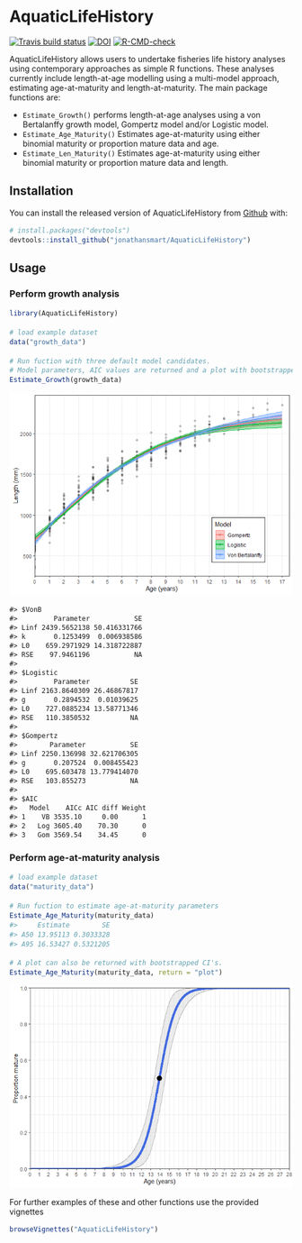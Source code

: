 
<!-- README.md is generated from README.Rmd. Please edit that file -->

# AquaticLifeHistory

<!-- badges: start -->

[![Travis build
status](https://travis-ci.org/jonathansmart/AquaticLifeHistory.svg?branch=master)](https://travis-ci.org/jonathansmart/AquaticLifeHistory)
[![DOI](https://zenodo.org/badge/223704049.svg)](https://zenodo.org/badge/latestdoi/223704049)
[![R-CMD-check](https://github.com/jonathansmart/AquaticLifeHistory/actions/workflows/R-CMD-check.yaml/badge.svg)](https://github.com/jonathansmart/AquaticLifeHistory/actions/workflows/R-CMD-check.yaml)
<!-- badges: end -->

AquaticLifeHistory allows users to undertake fisheries life history
analyses using contemporary approaches as simple R functions. These
analyses currently include length-at-age modelling using a multi-model
approach, estimating age-at-maturity and length-at-maturity. The main
package functions are:

- `Estimate_Growth()` performs length-at-age analyses using a von
  Bertalanffy growth model, Gompertz model and/or Logistic model.
- `Estimate_Age_Maturity()` Estimates age-at-maturity using either
  binomial maturity or proportion mature data and age.
- `Estimate_Len_Maturity()` Estimates age-at-maturity using either
  binomial maturity or proportion mature data and length.

## Installation

You can install the released version of AquaticLifeHistory from
[Github](https://github.com/jonathansmart/AquaticLifeHistory) with:

``` r
# install.packages("devtools")
devtools::install_github("jonathansmart/AquaticLifeHistory")
```

## Usage

### Perform growth analysis

``` r
library(AquaticLifeHistory)

# load example dataset
data("growth_data")

# Run fuction with three default model candidates.
# Model parameters, AIC values are returned and a plot with bootstrapped CI's is printed to examine fits.
Estimate_Growth(growth_data)
```

![](man/figures/unnamed-chunk-2-1.png)<!-- -->

    #> $VonB
    #>         Parameter           SE
    #> Linf 2439.5652138 50.416331766
    #> k       0.1253499  0.006938586
    #> L0    659.2971929 14.318722887
    #> RSE    97.9461196           NA
    #> 
    #> $Logistic
    #>         Parameter          SE
    #> Linf 2163.8640309 26.46867817
    #> g       0.2894532  0.01039625
    #> L0    727.0885234 13.58771346
    #> RSE   110.3850532          NA
    #> 
    #> $Gompertz
    #>        Parameter           SE
    #> Linf 2250.136998 32.621706305
    #> g       0.207524  0.008455423
    #> L0    695.603478 13.779414070
    #> RSE   103.855273           NA
    #> 
    #> $AIC
    #>   Model    AICc AIC diff Weight
    #> 1    VB 3535.10     0.00      1
    #> 2   Log 3605.40    70.30      0
    #> 3   Gom 3569.54    34.45      0

### Perform age-at-maturity analysis

``` r
# load example dataset
data("maturity_data")

# Run fuction to estimate age-at-maturity parameters
Estimate_Age_Maturity(maturity_data)
#>     Estimate        SE
#> A50 13.95113 0.3033328
#> A95 16.53427 0.5321205

# A plot can also be returned with bootstrapped CI's.
Estimate_Age_Maturity(maturity_data, return = "plot")
```

![](man/figures/unnamed-chunk-3-1.png)<!-- -->

For further examples of these and other functions use the provided
vignettes

``` r
browseVignettes("AquaticLifeHistory")
```
